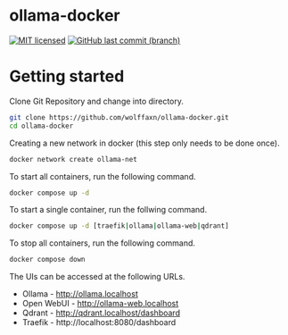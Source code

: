 # ollama-docker

[![MIT licensed](https://img.shields.io/badge/license-MIT-blue.svg)](https://opensource.org/licenses/MIT)
[![GitHub last commit (branch)](https://img.shields.io/github/last-commit/wolffaxn/ollama-docker/main.svg)](https://github.com/wolffaxn/ollama-docker)

# Getting started

Clone Git Repository and change into directory.

```sh
git clone https://github.com/wolffaxn/ollama-docker.git
cd ollama-docker
```

Creating a new network in docker (this step only needs to be done once).

```sh
docker network create ollama-net 
```

To start all containers, run the following command.

```sh
docker compose up -d
```

To start a single container, run the follwing command.

```sh
docker compose up -d [traefik|ollama|ollama-web|qdrant]
```

To stop all containers, run the following command.

```sh
docker compose down
```

The UIs can be accessed at the following URLs.

- Ollama - http://ollama.localhost
- Open WebUI - http://ollama-web.localhost
- Qdrant - http://qdrant.localhost/dashboard 
- Traefik - http://localhost:8080/dashboard
